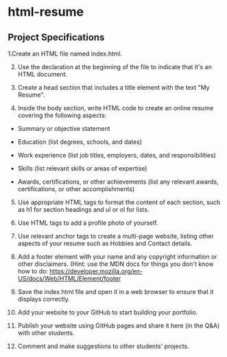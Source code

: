 # html-resume

## Project Specifications
1.Create an HTML file named index.html.

2. Use the <!DOCTYPE html> declaration at the beginning of the file to indicate that it's an HTML document.

3. Create a head section that includes a title element with the text "My Resume".

4. Inside the body section, write HTML code to create an online resume covering the following aspects:

 * Summary or objective statement

 * Education (list degrees, schools, and dates)

 * Work experience (list job titles, employers, dates, and responsibilities)

 * Skills (list relevant skills or areas of expertise)

 * Awards, certifications, or other achievements (list any relevant awards, certifications, or other accomplishments)

5. Use appropriate HTML tags to format the content of each section, such as h1 for section headings and ul or ol for lists.

6. Use HTML tags to add a profile photo of yourself.

7. Use relevant anchor tags to create a multi-page website, listing other aspects of your resume such as Hobbies and Contact details.

8. Add a footer element with your name and any copyright information or other disclaimers. (Hint: use the MDN docs for things you don't know how to do: https://developer.mozilla.org/en-US/docs/Web/HTML/Element/footer

9. Save the index.html file and open it in a web browser to ensure that it displays correctly.

10. Add your website to your GitHub to start building your portfolio.

11. Publish your website using GitHub pages and share it here (in the Q&A) with other students.

12. Comment and make suggestions to other students' projects.



